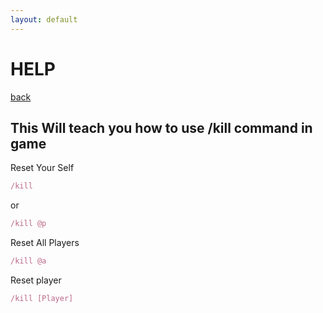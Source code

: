 ```yaml
---
layout: default
---
```


# HELP
[back](./)
## This Will teach you how to use /kill command in game

Reset Your Self
```ruby
/kill 
```
or
```ruby
/kill @p
```
Reset All Players
```ruby
/kill @a
```
Reset player
```ruby
/kill [Player]
```
